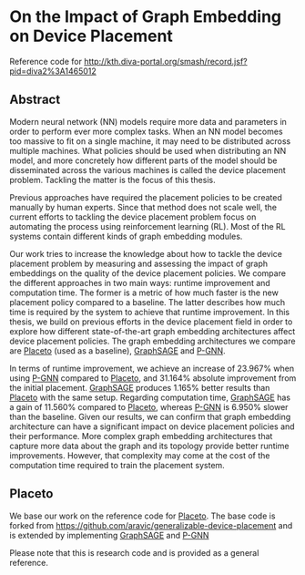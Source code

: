 # On the Impact of Graph Embedding on Device Placement
Reference code for http://kth.diva-portal.org/smash/record.jsf?pid=diva2%3A1465012

## Abstract
Modern neural network (NN) models require more data and parameters in order to perform ever more complex tasks. When an NN model becomes too massive to fit on a single machine, it may need to be distributed across multiple machines. What policies should be used when distributing an NN model, and more concretely how different parts of the model should be disseminated across the various machines is called the device placement problem. Tackling the matter is the focus of this thesis.

Previous approaches have required the placement policies to be created manually by human experts. Since that method does not scale well, the current efforts to tackling the device placement problem focus on automating the process using reinforcement learning (RL). Most of the RL systems contain different kinds of graph embedding modules.

Our work tries to increase the knowledge about how to tackle the device placement problem by measuring and assessing the impact of graph embeddings on the quality of the device placement policies. We compare the different approaches in two main ways: runtime improvement and computation time. The former is a metric of how much faster is the new placement policy compared to a baseline. The latter describes how much time is required by the system to achieve that runtime improvement. In this thesis, we build on previous efforts in the device placement field in order to explore how different state-of-the-art graph embedding architectures affect device placement policies. The graph embedding architectures we compare are [Placeto](https://arxiv.org/abs/1906.08879) (used as a baseline), [GraphSAGE](http://arxiv.org/abs/1706.02216) and [P-GNN](http://arxiv.org/abs/1906.04817). 

In terms of runtime improvement, we achieve an increase of 23.967% when using [P-GNN](http://arxiv.org/abs/1906.04817) compared to [Placeto](https://arxiv.org/abs/1906.08879), and 31.164% absolute improvement from the initial placement. [GraphSAGE](http://arxiv.org/abs/1706.02216) produces 1.165% better results than [Placeto](https://arxiv.org/abs/1906.08879) with the same setup. Regarding computation time, [GraphSAGE](http://arxiv.org/abs/1706.02216) has a gain of 11.560% compared to [Placeto](https://arxiv.org/abs/1906.08879), whereas [P-GNN](http://arxiv.org/abs/1906.04817) is 6.950% slower than the baseline. Given our results, we can confirm that graph embedding architecture can have a significant impact on device placement policies and their performance. More complex graph embedding architectures that capture more data about the graph and its topology provide better runtime improvements. However, that complexity may come at the cost of the computation time required to train the placement system.

## Placeto
We base our work on the reference code for [Placeto](https://arxiv.org/abs/1906.08879). The base code is forked from https://github.com/aravic/generalizable-device-placement and is extended by implementing [GraphSAGE](http://arxiv.org/abs/1706.02216) and [P-GNN](http://arxiv.org/abs/1906.04817)

Please note that this is research code and is provided as a general reference.
